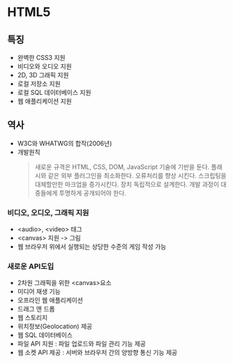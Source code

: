 # HTML5

## 특징
- 완벽한 CSS3 지원
- 비디오와 오디오 지원
- 2D, 3D 그래픽 지원
- 로컬 저장소 지원
- 로컬 SQL 데이터베이스 지원
- 웹 애플리케이션 지원

## 역사
- W3C와 WHATWG의 합작(2006년)
- 개발원칙
    > 새로운 규격은 HTML, CSS, DOM, JavaScript 기술에 기반을 둔다.
    > 플래시와 같은 외부 플러그인을 최소화한다.
    > 오류처리를 향상 시킨다.
    > 스크립팅을 대체할만한 마크업을 증가시킨다.
    > 장치 독립적으로 설계한다.
    > 개발 과정이 대중들에게 투명하게 공개되어야 한다.

### 비디오, 오디오, 그래픽 지원
- \<audio>, \<video> 태그
- \<canvas> 지원 -> 그림
- 웹 브라우저 위에서 실행되는  상당한 수준의 게임 작성 가능

### 새로운 API도입
- 2차원 그래픽을 위한 \<canvas>요소
- 미디어 재생 기능
- 오프라인 웹 애플리케이션
- 드래그 앤 드롭
- 웹 스토리지
- 위치정보(Geolocation) 제공
- 웹 SQL 데이터베이스
- 파일 API 지원 : 파일 업로드와 파일 관리 기능 제공
- 웹 소켓 API 제공 : 서버와 브라우저 간의 양방향 통신 기능 제공